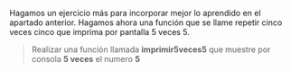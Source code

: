 Hagamos un ejercicio más para incorporar mejor lo aprendido en el apartado anterior.
Hagamos ahora una función que se llame repetir cinco veces cinco que imprima por pantalla 5 veces 5.

> Realizar una función llamada **imprimir5veces5** que muestre por consola **5 veces** el numero **5**